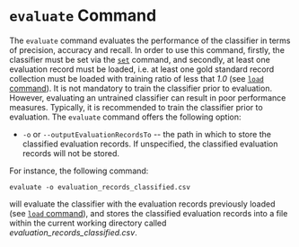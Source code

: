 # `evaluate` Command
The `evaluate` command evaluates the performance of the classifier in terms of precision, accuracy and recall. In order to use this command, firstly, the classifier must be set via the [`set`](#set) command, and secondly, at least one evaluation record must be loaded, i.e. at least one gold standard record collection must be loaded with training ratio of less that _1.0_ (see [`load` command](#load)). It is not mandatory to train the classifier prior to evaluation. However, evaluating an untrained classifier can result in poor performance measures. Typically, it is recommended to train the classifier prior to evaluation. The `evaluate` command offers the following option:

* `-o` or `--outputEvaluationRecordsTo` -- the path in which to store the classified evaluation records. If unspecified, the classified evaluation records will not be stored.

For instance, the following command:

    evaluate -o evaluation_records_classified.csv

will evaluate the classifier with the evaluation records previously loaded (see [`load` command](#load)), and stores the classified evaluation records into a file within the current working directory called _evaluation_records_classified.csv_.  

